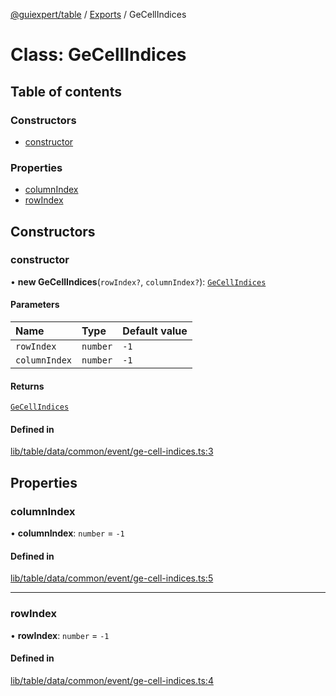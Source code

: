 [@guiexpert/table](../README.md) / [Exports](../modules.md) / GeCellIndices

# Class: GeCellIndices

## Table of contents

### Constructors

- [constructor](GeCellIndices.md#constructor)

### Properties

- [columnIndex](GeCellIndices.md#columnindex)
- [rowIndex](GeCellIndices.md#rowindex)

## Constructors

### constructor

• **new GeCellIndices**(`rowIndex?`, `columnIndex?`): [`GeCellIndices`](GeCellIndices.md)

#### Parameters

| Name | Type | Default value |
| :------ | :------ | :------ |
| `rowIndex` | `number` | `-1` |
| `columnIndex` | `number` | `-1` |

#### Returns

[`GeCellIndices`](GeCellIndices.md)

#### Defined in

[lib/table/data/common/event/ge-cell-indices.ts:3](https://github.com/guiexperttable/ge-table/blob/65d38fc/libs/table/src/lib/table/data/common/event/ge-cell-indices.ts#L3)

## Properties

### columnIndex

• **columnIndex**: `number` = `-1`

#### Defined in

[lib/table/data/common/event/ge-cell-indices.ts:5](https://github.com/guiexperttable/ge-table/blob/65d38fc/libs/table/src/lib/table/data/common/event/ge-cell-indices.ts#L5)

___

### rowIndex

• **rowIndex**: `number` = `-1`

#### Defined in

[lib/table/data/common/event/ge-cell-indices.ts:4](https://github.com/guiexperttable/ge-table/blob/65d38fc/libs/table/src/lib/table/data/common/event/ge-cell-indices.ts#L4)
